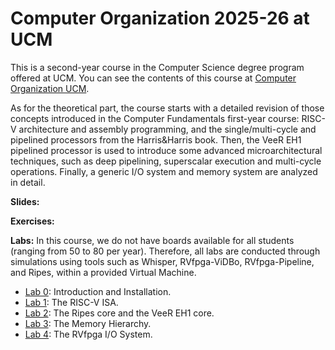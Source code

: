 # Computer Organization 2025-26 at UCM
This is a second-year course in the Computer Science degree program offered at UCM. You can see the contents of this course at [Computer Organization UCM](https://web.fdi.ucm.es/UCMFiles/pdf/FICHAS_DOCENTES/2025/8942.pdf).

As for the theoretical part, the course starts with a detailed revision of those concepts introduced in the Computer Fundamentals first-year course: RISC-V architecture and assembly programming, and the single/multi-cycle and pipelined processors from the Harris&Harris book. Then, the VeeR EH1 pipelined processor is used to introduce some advanced microarchitectural techniques, such as deep pipelining, superscalar execution and multi-cycle operations. Finally, a generic I/O system and memory system are analyzed in detail. 

**Slides:**


**Exercises:**


**Labs:**
In this course, we do not have boards available for all students (ranging from 50 to 80 per year). Therefore, all labs are conducted through simulations using tools such as Whisper, RVfpga-ViDBo, RVfpga-Pipeline, and Ripes, within a provided Virtual Machine.

+ [Lab 0](https://github.com/artecs-group/RVfpga-sim-addons/tree/main/Computer_Organization_25-26/Lab0): Introduction and Installation.
+ [Lab 1](https://github.com/artecs-group/RVfpga-sim-addons/tree/main/Computer_Organization_25-26/Lab1): The RISC-V ISA.
+ [Lab 2](https://github.com/artecs-group/RVfpga-sim-addons/tree/main/Computer_Organization_25-26/Lab2): The Ripes core and the VeeR EH1 core.
+ [Lab 3](https://github.com/artecs-group/RVfpga-sim-addons/tree/main/Computer_Organization/Lab3): The Memory Hierarchy.
+ [Lab 4](https://github.com/artecs-group/RVfpga-sim-addons/tree/main/Computer_Organization/Lab4): The RVfpga I/O System.

